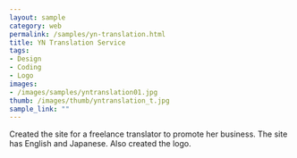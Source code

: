 ```yaml
---
layout: sample
category: web
permalink: /samples/yn-translation.html
title: YN Translation Service
tags:
- Design
- Coding
- Logo
images:
- /images/samples/yntranslation01.jpg
thumb: /images/thumb/yntranslation_t.jpg
sample_link: ""
---
```

Created the site for a freelance translator to promote her business. The site has English and Japanese. Also created the logo.
